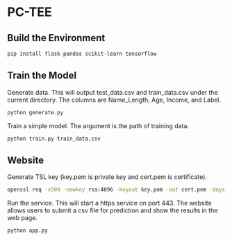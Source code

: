 # PC-TEE

## Build the Environment

```bash
pip install flask pandas scikit-learn tensorflow
```

## Train the Model

Generate data. This will output test_data.csv and train_data.csv under the current directory. The columns are Name_Length, Age, Income, and Label.

```bash
python generate.py
```

Train a simple model. The argument is the path of training data.

```bash
python train.py train_data.csv
```

## Website

Generate TSL key (key.pem is private key and cert.pem is certificate).

```bash
openssl req -x509 -newkey rsa:4096 -keyout key.pem -out cert.pem -days 365 -nodes
```

Run the service. This will start a https service on port 443. The website allows users to submit a csv file for prediction and show the results in the web page.

```bash
python app.py
```
